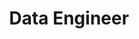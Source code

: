 ---
layout: sub-navigation
title: Data Engineer
eleventyNavigation:
  key: Data Engineer
  parent: Self-Study
  order: 3
---